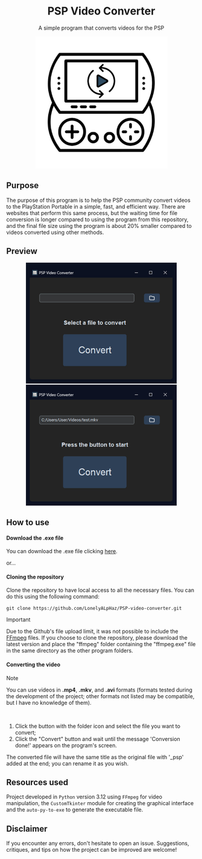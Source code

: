 <h1 align="center">PSP Video Converter</h1>
<p align="center">A simple program that converts videos for the PSP</p>

<div align="center">
 <img src="assets/icon.png" width=350>
</div>

## Purpose

The purpose of this program is to help the PSP community convert videos to the PlayStation Portable in a simple, fast, and efficient way. There are websites that perform this same process, but the waiting time for file conversion is longer compared to using the program from this repository, and the final file size using the program is about 20% smaller compared to videos converted using other methods.

## Preview

<div align="center">
 <img src="screenshot/screenshot_1.png" width=400> <img src="screenshot/Screenshot_2.png" width=400>
</div>


## How to use

#### Download the .exe file

You can download the .exe file clicking [here](https://github.com/LonelyALpHaz/PSP-video-converter/releases).

or...

#### Cloning the repository

Clone the repository to have local access to all the necessary files. You can do this using the following command:

```
git clone https://github.com/LonelyALpHaz/PSP-video-converter.git
```

> [!IMPORTANT]
Due to the Github's file upload limit, it was not possible to include the [FFmpeg](https://www.ffmpeg.org/) files. If you choose to clone the repository, please download the latest version and place the "ffmpeg" folder containing the "ffmpeg.exe" file in the same directory as the other program folders.

#### Converting the video

> [!NOTE]
You can use videos in **.mp4**, **.mkv**, and **.avi** formats (formats tested during the development of the project; other formats not listed may be compatible, but I have no knowledge of them).
‎

‎
1. Click the button with the folder icon and select the file you want to convert;
2. Click the "Convert" button and wait until the message 'Conversion done!' appears on the program's screen.
‎

The converted file will have the same title as the original file with '_psp' added at the end; you can rename it as you wish.

## Resources used 

Project developed in ```Python``` version 3.12 using ```FFmpeg``` for video manipulation, the ```CustomTkinter``` module for creating the graphical interface and the ```auto-py-to-exe``` to generate the executable file.

## Disclaimer

If you encounter any errors, don't hesitate to open an issue. Suggestions, critiques, and tips on how the project can be improved are welcome!
